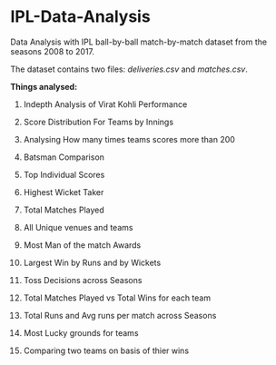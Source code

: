 # IPL-Data-Analysis

Data Analysis with IPL  ball-by-ball match-by-match dataset from the seasons 2008 to 2017. 

The dataset contains two files: *deliveries.csv* and *matches.csv*. 

**Things analysed:**

1. Indepth Analysis of Virat Kohli Performance

2. Score Distribution For Teams by Innings

3. Analysing How many times teams scores more than 200

4. Batsman Comparison

5. Top Individual Scores

6. Highest Wicket Taker

7. Total Matches Played

8. All Unique venues and teams

9. Most Man of the match Awards

10. Largest Win by Runs and by Wickets

11. Toss Decisions across Seasons

12. Total Matches Played vs Total Wins for each team

13. Total Runs and Avg runs per match across Seasons

14. Most Lucky grounds for teams

15. Comparing two teams on basis of thier wins

